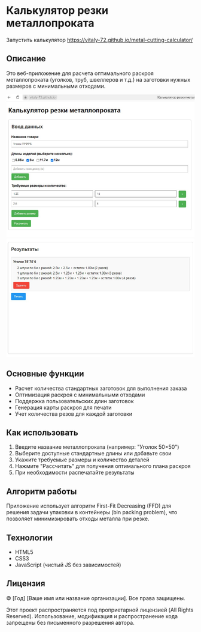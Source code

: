 # Калькулятор резки металлопроката

Запустить калькулятор https://vitaly-72.github.io/metal-cutting-calculator/
## Описание

Это веб-приложение для расчета оптимального раскроя металлопроката (уголков, труб, швеллеров и т.д.) на заготовки нужных размеров с минимальными отходами.

![Screenshot](Screenshot_1.jpg)
![Screenshot](Screenshot_2.jpg) 

## Основные функции

- Расчет количества стандартных заготовок для выполнения заказа
- Оптимизация раскроя с минимальными отходами
- Поддержка пользовательских длин заготовок
- Генерация карты раскроя для печати
- Учет количества резов для каждой заготовки

## Как использовать

1. Введите название металлопроката (например: "Уголок 50×50")
2. Выберите доступные стандартные длины или добавьте свои
3. Укажите требуемые размеры и количество деталей
4. Нажмите "Рассчитать" для получения оптимального плана раскроя
5. При необходимости распечатайте результаты

## Алгоритм работы

Приложение использует алгоритм First-Fit Decreasing (FFD) для решения задачи упаковки в контейнеры (bin packing problem), что позволяет минимизировать отходы металла при резке.

## Технологии

- HTML5
- CSS3
- JavaScript (чистый JS без зависимостей)

## Лицензия

© [Год] [Ваше имя или название организации]. Все права защищены.

Этот проект распространяется под проприетарной лицензией (All Rights Reserved). 
Использование, модификация и распространение кода запрещены без письменного разрешения автора.
